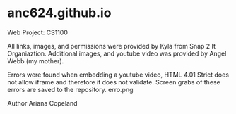 # anc624.github.io
Web Project: CS1100

All links, images, and permissions were provided by Kyla from Snap 2 It Organiaztion. 
Additional images, and youtube video was provided by Angel Webb (my mother). 

Errors were found when embedding a youtube video, HTML 4.01 Strict does not allow iframe and therefore it does not validate. Screen grabs
of these errors are saved to the repository. 
  erro.png
  
Author Ariana Copeland

